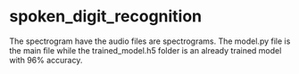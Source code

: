 # spoken_digit_recognition

The spectrogram have the audio files are spectrograms. The model.py file is the main file while the trained_model.h5 folder is an already trained model with 96% accuracy. 
